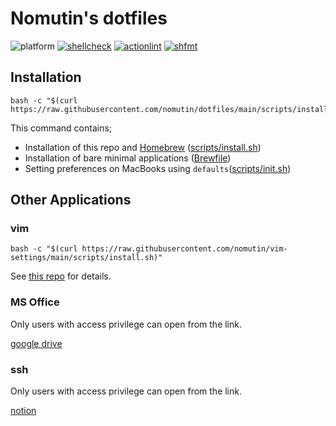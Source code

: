 # Nomutin's dotfiles

![platform](https://img.shields.io/badge/platform-macos-blue)
[![shellcheck](https://github.com/nomutin/dotfiles/actions/workflows/shellcheck.yaml/badge.svg)](https://github.com/nomutin/dotfiles/actions/workflows/shellcheck.yaml)
[![actionlint](https://github.com/nomutin/dotfiles/actions/workflows/actionlint.yaml/badge.svg)](https://github.com/nomutin/dotfiles/actions/workflows/actionlint.yaml)
[![shfmt](https://github.com/nomutin/dotfiles/actions/workflows/shfmt.yaml/badge.svg)](https://github.com/nomutin/dotfiles/actions/workflows/shfmt.yaml)

## Installation

```shell
bash -c "$(curl https://raw.githubusercontent.com/nomutin/dotfiles/main/scripts/install.sh)"
```

This command contains;

- Installation of this repo and [Homebrew](https://brew.sh/) ([scripts/install.sh](scripts/install.sh))
- Installation of bare minimal applications ([Brewfile](Brewfile))
- Setting preferences on MacBooks using `defaults`([scripts/init.sh](scripts/init.sh))

## Other Applications

### vim

```shell
bash -c "$(curl https://raw.githubusercontent.com/nomutin/vim-settings/main/scripts/install.sh)"
```

See [this repo](https://github.com/nomutin/vim-settings.git) for details.

### MS Office

Only users with access privilege can open from the link.

[google drive](https://drive.google.com/file/d/1soT3UK_pYMM_M9VxWZdm-dVIBGhS8xBi/view?usp=sharing)

### ssh

Only users with access privilege can open from the link.

[notion](https://www.notion.so/SSH-config-b7d08f8f06bc40e88325763da68557fb)
